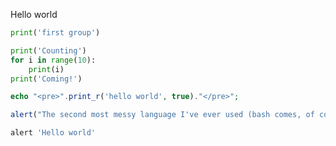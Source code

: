 Hello world

```python
print('first group')
```

```python
print('Counting')
for i in range(10):
    print(i)
print('Coming!')
```

```php
echo "<pre>".print_r('hello world', true)."</pre>";
```

```js
alert("The second most messy language I've ever used (bash comes, of course, first).")
```

```coffee
alert 'Hello world'
```
